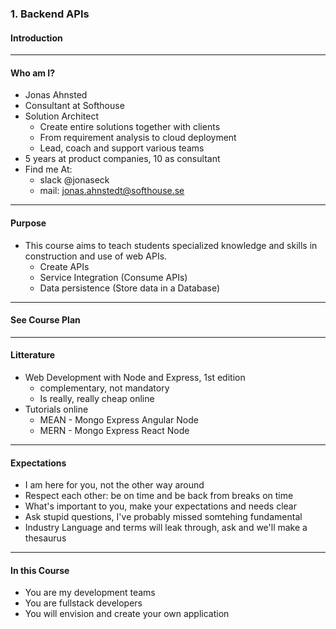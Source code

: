 ### 1. Backend APIs
#### Introduction

---
#### Who am I?

* Jonas Ahnsted
* Consultant at Softhouse
* Solution Architect
  * Create entire solutions together with clients
  * From requirement analysis to cloud deployment
  * Lead, coach and support various teams
* 5 years at product companies, 10 as consultant
* Find me At:
  * slack @jonaseck
  * mail: jonas.ahnstedt@softhouse.se

---
#### Purpose
* This course aims to teach students specialized knowledge and skills in construction and use of web APIs.
  * Create APIs
  * Service Integration (Consume APIs)
  * Data persistence (Store data in a Database)

---
#### See Course Plan

---
#### Litterature

* Web Development with Node and Express, 1st edition
  * complementary, not mandatory
  * Is really, really cheap online
* Tutorials online
  * MEAN - Mongo Express Angular Node
  * MERN - Mongo Express React Node

---
#### Expectations
* I am here for you, not the other way around
* Respect each other: be on time and be back from breaks on time
* What's important to you, make your expectations and needs clear
* Ask stupid questions, I've probably missed somtehing fundamental
* Industry Language and terms will leak through, ask and we'll make a thesaurus

---
#### In this Course
* You are my development teams
* You are fullstack developers
* You will envision and create your own application
